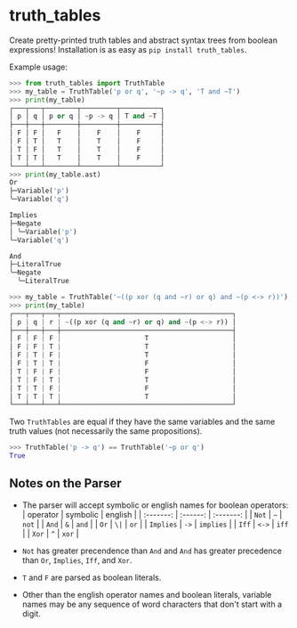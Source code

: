 # truth_tables

Create pretty-printed truth tables and abstract syntax trees from boolean expressions! Installation is as easy as `pip install truth_tables`.

Example usage:

```py
>>> from truth_tables import TruthTable
>>> my_table = TruthTable('p or q', '~p -> q', 'T and ~T')
>>> print(my_table)
┌───┬───┬────────┬─────────┬──────────┐
│ p │ q │ p or q │ ~p -> q │ T and ~T │
├───┼───┼────────┼─────────┼──────────┤
│ F │ F │   F    │    F    │    F     │
│ F │ T │   T    │    T    │    F     │
│ T │ F │   T    │    T    │    F     │
│ T │ T │   T    │    T    │    F     │
└───┴───┴────────┴─────────┴──────────┘
>>> print(my_table.ast)
Or
├─Variable('p')
╰─Variable('q')

Implies
├─Negate
│ ╰─Variable('p')
╰─Variable('q')

And
├─LiteralTrue
╰─Negate
  ╰─LiteralTrue

>>> my_table = TruthTable('~((p xor (q and ~r) or q) and ~(p <-> r))')
>>> print(my_table)
┌───┬───┬───┬───────────────────────────────────────────┐
│ p | q | r | ~((p xor (q and ~r) or q) and ~(p <-> r)) │
├───┼───┼───┼───────────────────────────────────────────┤
│ F | F | F |                     T                     │
│ F | F | T |                     T                     │
│ F | T | F |                     T                     │
│ F | T | T |                     F                     │
│ T | F | F |                     F                     │
│ T | F | T |                     T                     │
│ T | T | F |                     F                     │
│ T | T | T |                     T                     │
└───┴───┴───┴───────────────────────────────────────────┘
```

Two `TruthTables` are equal if they have the same variables and the same truth values (not necessarily the same propositions).

```py
>>> TruthTable('p -> q') == TruthTable('~p or q')
True
```

## Notes on the Parser

- The parser will accept symbolic or english names for boolean operators:
  | operator  | symbolic | english   |
  | :-------: | :------: | :-------: |
  | `Not`     | `~`      | `not`     |
  | `And`     | `&`      | `and`     |
  | `Or`      | `\|`     | `or`      |
  | `Implies` | `->`     | `implies` |
  | `Iff`     | `<->`    | `iff`     |
  | `Xor`     | `^`      | `xor`     |

- `Not` has greater precendence than `And` and `And` has greater precedence than `Or`, `Implies`, `Iff`, and `Xor`.
- `T` and `F` are parsed as boolean literals.
- Other than the english operator names and boolean literals, variable names may be any sequence of word characters that don't start with a digit.
